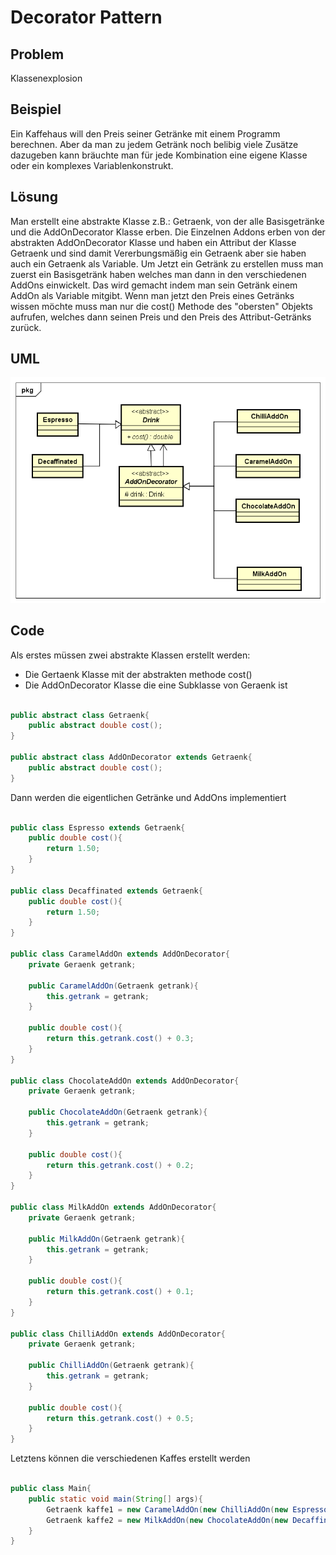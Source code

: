 # Decorator Pattern

## Problem

Klassenexplosion

## Beispiel

Ein Kaffehaus will den Preis seiner Getränke mit einem Programm berechnen. Aber da man zu jedem Getränk noch belibig viele Zusätze dazugeben kann bräuchte man für jede Kombination eine eigene Klasse oder ein komplexes Variablenkonstrukt.

## Lösung

Man erstellt eine abstrakte Klasse z.B.: Getraenk, von der alle Basisgetränke und die AddOnDecorator Klasse erben. Die Einzelnen Addons erben von der abstrakten AddOnDecorator Klasse und haben ein Attribut der Klasse Getraenk und sind damit Vererbungsmäßig ein Getraenk aber sie haben auch ein Getraenk als Variable. Um Jetzt ein Getränk zu erstellen muss man zuerst ein Basisgetränk haben welches man dann in den verschiedenen AddOns einwickelt. Das wird gemacht indem man sein Getränk einem AddOn als Variable mitgibt. Wenn man jetzt den Preis eines Getränks wissen möchte muss man nur die cost() Methode des "obersten" Objekts aufrufen, welches dann seinen Preis und den Preis des Attribut-Getränks zurück.

## UML

![Decorator UML-Diagramm](DecoratorPattern.png "Decorator")

## Code

Als erstes müssen zwei abstrakte Klassen erstellt werden:

* Die Gertaenk Klasse mit der abstrakten methode cost()
* Die AddOnDecorator Klasse die eine Subklasse von Geraenk ist

```java

public abstract class Getraenk{
	public abstract double cost();
}

public abstract class AddOnDecorator extends Getraenk{
	public abstract double cost();
}

```

Dann werden die eigentlichen Getränke und AddOns implementiert

```java

public class Espresso extends Getraenk{
	public double cost(){
		return 1.50;
	}
}

public class Decaffinated extends Getraenk{
	public double cost(){
		return 1.50;
	}
}

public class CaramelAddOn extends AddOnDecorator{
	private Geraenk getrank;
	
	public CaramelAddOn(Getraenk getrank){
		this.getrank = getrank;
	}

	public double cost(){
		return this.getrank.cost() + 0.3;
	}
}

public class ChocolateAddOn extends AddOnDecorator{
	private Geraenk getrank;
	
	public ChocolateAddOn(Getraenk getrank){
		this.getrank = getrank;
	}

	public double cost(){
		return this.getrank.cost() + 0.2;
	}
}

public class MilkAddOn extends AddOnDecorator{
	private Geraenk getrank;
	
	public MilkAddOn(Getraenk getrank){
		this.getrank = getrank;
	}

	public double cost(){
		return this.getrank.cost() + 0.1;
	}
}

public class ChilliAddOn extends AddOnDecorator{
	private Geraenk getrank;
	
	public ChilliAddOn(Getraenk getrank){
		this.getrank = getrank;
	}

	public double cost(){
		return this.getrank.cost() + 0.5;
	}
}

```

Letztens können die verschiedenen Kaffes erstellt werden

```java

public class Main{
	public static void main(String[] args){
		Getraenk kaffe1 = new CaramelAddOn(new ChilliAddOn(new Espresso()));
		Getraenk kaffe2 = new MilkAddOn(new ChocolateAddOn(new Decaffinated()));
	}
}

```
